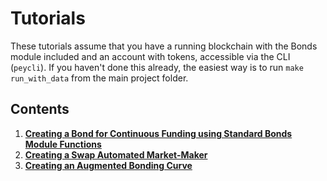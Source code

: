 # Tutorials

These tutorials assume that you have a running blockchain with the Bonds module included and an account with tokens, accessible via the CLI \(`peycli`\). If you haven't done this already, the easiest way is to run `make run_with_data` from the main project folder.

## Contents

1. [**Creating a Bond for Continuous Funding using Standard Bonds Module Functions**](01_standard.md)
2. [**Creating a Swap Automated Market-Maker**](02_swapper.md)
3. [**Creating an Augmented Bonding Curve**](03_augmented.md)

